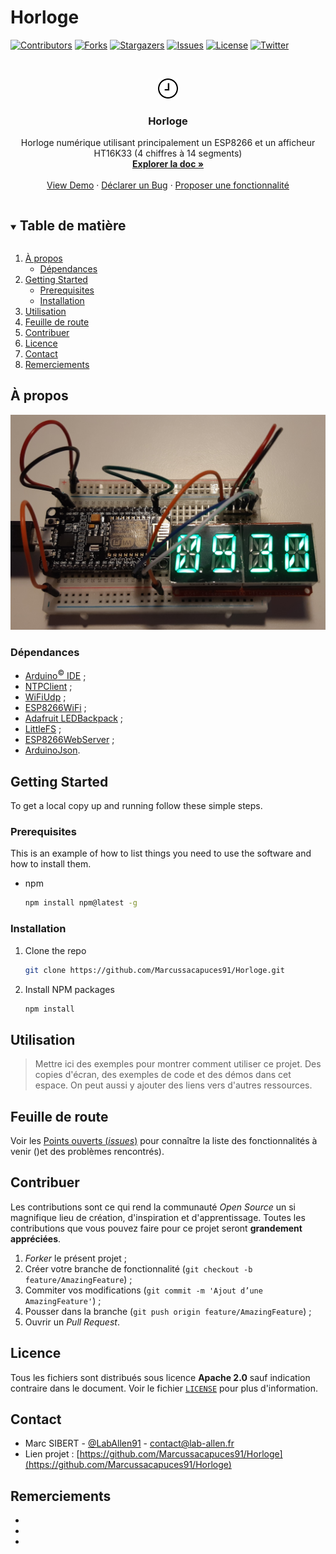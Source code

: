 # Horloge

<!--
*** Thanks for checking out the Best-README-Template. If you have a suggestion
*** that would make this better, please fork the repo and create a pull request
*** or simply open an issue with the tag "enhancement".
*** Thanks again! Now go create something AMAZING! :D
***
***
***
*** To avoid retyping too much info. Do a search and replace for the following:
*** github_username, repo_name, twitter_handle, email, project_title, project_description
-->



<!-- PROJECT SHIELDS -->
<!--
*** I'm using markdown "reference style" links for readability.
*** Reference links are enclosed in brackets [ ] instead of parentheses ( ).
*** See the bottom of this document for the declaration of the reference variables
*** for contributors-url, forks-url, etc. This is an optional, concise syntax you may use.
*** https://www.markdownguide.org/basic-syntax/#reference-style-links
-->
[![Contributors][contributors-shield]][contributors-url]
[![Forks][forks-shield]][forks-url]
[![Stargazers][stars-shield]][stars-url]
[![Issues][issues-shield]][issues-url]
[![License][license-shield]][license-url]
[![Twitter][twitter-shield]][twitter-url]

<!-- [![LinkedIn][linkedin-shield]][linkedin-url] -->



<!-- PROJECT LOGO -->
<br />
<p align="center">
  <a href="https://github.com/Marcussacapuces91/Horloge">
    <img src="horloge.png" alt="Logo Horloge" width="32" height="32">
  </a>

  <h3 align="center">Horloge</h3>

  <p align="center">
    Horloge numérique utilisant principalement un ESP8266 et un afficheur HT16K33 (4 chiffres à 14 segments)
    <br />
    <a href="https://github.com/Marcussacapuces91/Horloge"><strong>Explorer la doc »</strong></a>
    <br />
    <br />
    <a href="https://github.com/Marcussacapuces91/Horloge">View Demo</a>
    ·
    <a href="https://github.com/Marcussacapuces91/Horloge/issues">Déclarer un Bug</a>
    ·
    <a href="https://github.com/Marcussacapuces91/Horloge/issues">Proposer une fonctionnalité</a>
  </p>
</p>



<!-- TABLE OF CONTENTS -->
<details open="open">
  <summary><h2 style="display: inline-block">Table de matière</h2></summary>
  <ol>
    <li>
      <a href="#a-propos">À propos</a>
      <ul>
        <li><a href="#depenances">Dépendances</a></li>
      </ul>
    </li>
    <li>
      <a href="#getting-started">Getting Started</a>
      <ul>
        <li><a href="#prerequisites">Prerequisites</a></li>
        <li><a href="#installation">Installation</a></li>
      </ul>
    </li>
    <li><a href="#utilisation">Utilisation</a></li>
    <li><a href="#feuille-de-route">Feuille de route</a></li>
    <li><a href="#contribuer">Contribuer</a></li>
    <li><a href="#licence">Licence</a></li>
    <li><a href="#contact">Contact</a></li>
    <li><a href="#remerciements">Remerciements</a></li>
  </ol>
</details>



<!-- ABOUT THE PROJECT -->
## À propos

![](20210330_093010.jpg)




<!-- Build with -->
### Dépendances

* [Arduino<sup>&copy;</sup> IDE](https://www.arduino.cc/en/software) ;
* [NTPClient](https://github.com/arduino-libraries/NTPClient) ;
* [WiFiUdp](https://github.com/esp8266/Arduino/blob/master/libraries/ESP8266WiFi/src/WiFiUdp.h) ;
* [ESP8266WiFi](https://arduino-esp8266.readthedocs.io/en/latest/index.html) ;
* [Adafruit LEDBackpack](https://github.com/adafruit/Adafruit_LED_Backpack) ;
* [LittleFS](https://github.com/littlefs-project/littlefs) ;
* [ESP8266WebServer](https://github.com/esp8266/Arduino/blob/master/libraries/ESP8266WebServer/src/ESP8266WebServer.h) ;
* [ArduinoJson](https://arduinojson.org/).


<!-- GETTING STARTED -->
## Getting Started

To get a local copy up and running follow these simple steps.

### Prerequisites

This is an example of how to list things you need to use the software and how to install them.
* npm
  ```sh
  npm install npm@latest -g
  ```

### Installation

1. Clone the repo
   ```sh
   git clone https://github.com/Marcussacapuces91/Horloge.git
   ```
2. Install NPM packages
   ```sh
   npm install
   ```


<!-- USAGE EXAMPLES -->
## Utilisation

> Mettre ici des exemples pour montrer comment utiliser ce projet. Des copies d'écran, des exemples de code et des démos dans cet espace. On peut aussi y ajouter des liens vers d'autres ressources.

<!-- Pour plus d'exemples, voir aussi [Documentation](https://example.com) -->


<!-- ROADMAP -->
## Feuille de route

Voir les [Points ouverts (_issues_)](https://github.com/Marcussacapuces91/Horloge/issues) pour connaître la liste des fonctionnalités à venir ()et des problèmes rencontrés).


<!-- CONTRIBUTING -->
## Contribuer

Les contributions sont ce qui rend la communauté _Open Source_ un si magnifique lieu de création, d'inspiration et d'apprentissage. Toutes les contributions que vous pouvez faire pour ce projet seront **grandement appréciées**.

1. _Forker_ le présent projet ;
2. Créer votre branche de fonctionnalité (`git checkout -b feature/AmazingFeature`) ;
3. Commiter vos modifications (`git commit -m 'Ajout d’une AmazingFeature'`) ;
4. Pousser dans la branche (`git push origin feature/AmazingFeature`) ;
5. Ouvrir un _Pull Request_.


<!-- LICENSE -->
## Licence

Tous les fichiers sont distribués sous licence **Apache 2.0** sauf indication contraire dans le document. Voir le fichier [`LICENSE`](https://github.com/Marcussacapuces91/Horloge/blob/main/LICENSE) pour plus d'information.


<!-- CONTACT -->
## Contact

* Marc SIBERT - [@LabAllen91](https://twitter.com/LabAllen91) - contact@lab-allen.fr
* Lien projet : [https://github.com/Marcussacapuces91/Horloge](https://github.com/Marcussacapuces91/Horloge)


<!-- ACKNOWLEDGEMENTS -->
## Remerciements

* []()
* []()
* []()





<!-- MARKDOWN LINKS & IMAGES -->
<!-- https://www.markdownguide.org/basic-syntax/#reference-style-links -->
[contributors-shield]: https://img.shields.io/github/contributors/Marcussacapuces91/Horloge.svg?style=for-the-badge&label=Contributeurs
[contributors-url]: https://github.com/Marcussacapuces91/Horloge/graphs/contributors
[forks-shield]: https://img.shields.io/github/forks/Marcussacapuces91/Horloge.svg?style=for-the-badge&label=Forks
[forks-url]: https://github.com/Marcussacapuces91/Horloge/network/members
[stars-shield]: https://img.shields.io/github/stars/Marcussacapuces91/Horloge.svg?style=for-the-badge&logo=GitHub
[stars-url]: https://github.com/Marcussacapuces91/Horloge/stargazers
[issues-shield]: https://img.shields.io/github/issues/Marcussacapuces91/Horloge.svg?style=for-the-badge&label=Anomalies
[issues-url]: https://github.com/Marcussacapuces91/Horloge/issues
[license-shield]: https://img.shields.io/github/license/Marcussacapuces91/Horloge.svg?style=for-the-badge
[license-url]: https://github.com/Marcussacapuces91/Horloge/blob/master/LICENSE
[twitter-shield]: https://img.shields.io/twitter/follow/LabAllen91?label=Suivre&style=for-the-badge&logo=Twitter
[twitter-url]: https://twitter.com/LabAllen91

[linkedin-shield]: https://img.shields.io/badge/-LinkedIn-black.svg?style=for-the-badge&logo=linkedin&colorB=555
[linkedin-url]: https://linkedin.com/in/Marcussacapuces91
